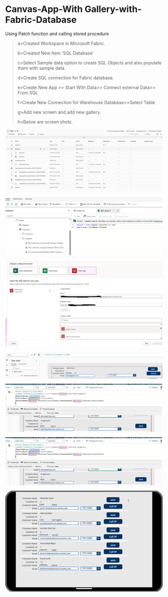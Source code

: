 # Canvas-App-With Gallery-with-Fabric-Database
Using Patch function and calling stored procedure


>a>Created Workspace in Microsoft Fabric.
>
>b>Created New Item 'SQL Database'
>
>c>Select Sample data option to create SQL Objects and also populate them with sample data.
>
>d>Create SQL connection for Fabric database.
>
>e>Create New App >> Start With Data>> Connect external Data>> From SQL
>
>f>Create New Connection for Warehouse Database>>Select Table
>
>g>Add new screen and add new gallery.
>
>h>Below are screen shots.
>

![Uploading image.png…](https://github.com/AlmasMahfooz/Canvas-App-with-Fabric-Database/blob/main/images/FabricTWO.png)



![Uploading image.png…](https://github.com/AlmasMahfooz/Canvas-App-with-Fabric-Database/blob/main/images/Fabric%20table%20-PK.png)



![Uploading image.png…](https://github.com/AlmasMahfooz/Canvas-App-with-Fabric-Database/blob/main/images/Fabric%20SQL%20connection.png)



![Uploading image.png…](https://github.com/AlmasMahfooz/Canvas-App-with-Fabric-Database/blob/main/images/Fabric%20-%20db%20alias.png)



![Uploading image.png…](https://github.com/AlmasMahfooz/Canvas-App-with-Fabric-Database/blob/main/images/App%20Patch%20function.png)



![Uploading image.png…](https://github.com/AlmasMahfooz/Canvas-App-with-Fabric-Database/blob/main/images/App%20Patch%20function.png)



![Uploading image.png…](https://github.com/AlmasMahfooz/Canvas-App-with-Fabric-Database/blob/main/images/Fabric%20App.png)

